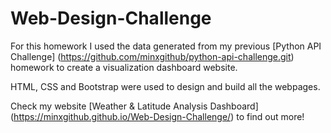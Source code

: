 # Web-Design-Challenge

For this homework I used the data generated from my previous [Python API Challenge] (https://github.com/minxgithub/python-api-challenge.git) homework to create a visualization dashboard website.

HTML, CSS and Bootstrap were used to design and build all the webpages.

Check my website [Weather & Latitude Analysis Dashboard] (https://minxgithub.github.io/Web-Design-Challenge/) to find out more!
